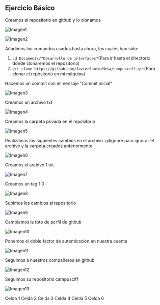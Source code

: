 ## Ejercicio Básico

Creamos el repositorio en github y lo clonamos

![Imagen1](https://user-images.githubusercontent.com/71442834/93571251-7adcfb00-f994-11ea-8c4f-09185714642d.png)

![Imagen2](https://user-images.githubusercontent.com/71442834/93572198-ca6ff680-f995-11ea-974e-5ac4c633e326.PNG)




Añadimos los comandos usados hasta ahora, los cuales han sido:

1. ```cd Documents/"Desarrollo de interfaces"```(Para ir hasta el directorio donde clonaremos el repositorio)
2. ```git clone https://github.com/JavierSantosMesa/campusciff.git```(Para clonar el repositorio en mi máquina)




Hacemos un commit con el mensaje "Commit inicial"

![Imagen3](https://user-images.githubusercontent.com/71442834/93573652-b0371800-f997-11ea-86b1-2e131db8c99f.PNG)

Creamos un archivo txt

![Imagen4](https://user-images.githubusercontent.com/71442834/93790909-daa50180-fc33-11ea-9ab7-62dc04a67c12.PNG)

Creamos la carpeta privada en el repositorio

![Imagen5](https://user-images.githubusercontent.com/71442834/93791303-5901a380-fc34-11ea-970e-48ccbfe5d6e1.PNG)

Realizamos los siguientes cambios en el archivo .gitignore para ignorar el archivo y la carpeta creados anteriormente

![Imagen6](https://user-images.githubusercontent.com/71442834/93791993-37ed8280-fc35-11ea-9955-289be57c177a.PNG)

Creamos el archivo 1.txt

![Imagen7](https://user-images.githubusercontent.com/71442834/93792386-c3ffaa00-fc35-11ea-98f6-a50b17f86896.PNG)

Creamos un tag 1.0

![Imagen8](https://user-images.githubusercontent.com/71442834/93792620-0de89000-fc36-11ea-99d9-33a620386caf.PNG)

Subimos los cambios al repositorio

![Imagen9](https://user-images.githubusercontent.com/71442834/93792830-530cc200-fc36-11ea-8a2d-5d1d16073d78.PNG)

Cambiamos la foto de perfil de github

![Imagen10](https://user-images.githubusercontent.com/71442834/93793639-5c4a5e80-fc37-11ea-9869-f2882709507c.PNG)

Ponemos el doble factor de autenticacion en nuestra cuenta

![Imagen11](https://user-images.githubusercontent.com/71442834/93793922-bd723200-fc37-11ea-8451-03f8a24a13a3.PNG)

Seguimos a nuestros compañeros en github

![Imagen12](https://user-images.githubusercontent.com/71442834/93795609-ec89a300-fc39-11ea-869f-88f5e0e80e2b.PNG)

Seguimos su repositorio campusciff

![Imagen13](https://user-images.githubusercontent.com/71442834/93796298-f069f500-fc3a-11ea-9322-0684d842a3f1.PNG)
<html>
<body>
 <tr>
    <td>Celda 1</td>
    <td>Celda 2</td>
    <td>Celda 3</td>
  </tr>
  <tr>
    <td>Celda 4</td>
    <td>Celda 5</td>
    <td>Celda 6</td>
  </tr>
</body>
</html>